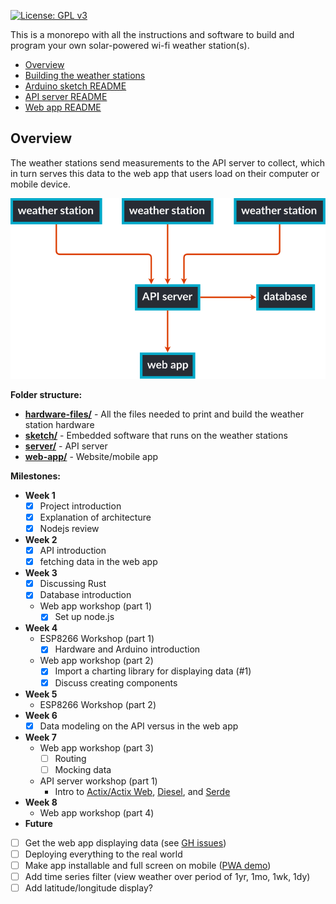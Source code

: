 [![License: GPL v3](https://img.shields.io/badge/License-GPLv3-blue.svg)](LICENSE.md)

This is a monorepo with all the instructions and software to build and program your own solar-powered wi-fi weather station(s).

- [Overview](#overview)
- [Building the weather stations](hardware-files/README.md)
- [Arduino sketch README](sketch/README.md)
- [API server README](server/README.md)
- [Web app README](web-app/README.md)

## Overview

The weather stations send measurements to the API server to collect, which in turn serves this data to the web app that users load on their computer or mobile device.

![diagram overviewing the software architecture](./diagram.svg)

<!-- (Flowchart generated using [gojs](https://gojs.net/latest/samples/flowchart.html). Load `diagram.json` onto their site to generate a new svg.) -->

**Folder structure:**

- **[hardware-files/](hardware-files/)** - All the files needed to print and build the weather station hardware
- **[sketch/](sketch/)** - Embedded software that runs on the weather stations
- **[server/](server/)** - API server
- **[web-app/](web-app/)** - Website/mobile app

**Milestones:**

- **Week 1**
  - [x] Project introduction
  - [x] Explanation of architecture
  - [x] Nodejs review
- **Week 2**
  - [x] API introduction
  - [x] fetching data in the web app
- **Week 3**
  - [x] Discussing Rust
  - [x] Database introduction
  - Web app workshop (part 1)
    - [x] Set up node.js
- **Week 4**
  - ESP8266 Workshop (part 1)
    - [x] Hardware and Arduino introduction
  - Web app workshop (part 2)
    - [x] Import a charting library for displaying data (#1)
    - [x] Discuss creating components
- **Week 5**
  - ESP8266 Workshop (part 2)
- **Week 6**
  - [x] Data modeling on the API versus in the web app
- **Week 7**
  - Web app workshop (part 3)
    - [ ] Routing
    - [ ] Mocking data
  - API server workshop (part 1)
    - Intro to [Actix/Actix Web](https://actix.rs/), [Diesel](http://diesel.rs/), and [Serde](https://github.com/serde-rs/serde)
- **Week 8**
  - Web app workshop (part 4)
- **Future**
- [ ] Get the web app displaying data (see [GH issues](https://github.com/mtg137/weather-station/issues))
- [ ] Deploying everything to the real world
- [ ] Make app installable and full screen on mobile ([PWA demo](https://youtu.be/S7TIVG5F2xw))
- [ ] Add time series filter (view weather over period of 1yr, 1mo, 1wk, 1dy)
- [ ] Add latitude/longitude display?
